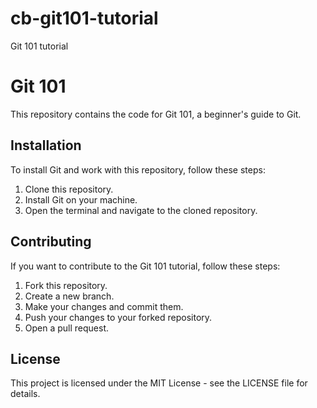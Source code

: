 # cb-git101-tutorial

Git 101 tutorial

# Git 101

This repository contains the code for Git 101, a beginner's guide to Git.

## Installation

To install Git and work with this repository, follow these steps:

1. Clone this repository.
2. Install Git on your machine.
3. Open the terminal and navigate to the cloned repository.

## Contributing

If you want to contribute to the Git 101 tutorial, follow these steps:

1. Fork this repository.
2. Create a new branch.
3. Make your changes and commit them.
4. Push your changes to your forked repository.
5. Open a pull request.

## License

This project is licensed under the MIT License - see the LICENSE file for details.
